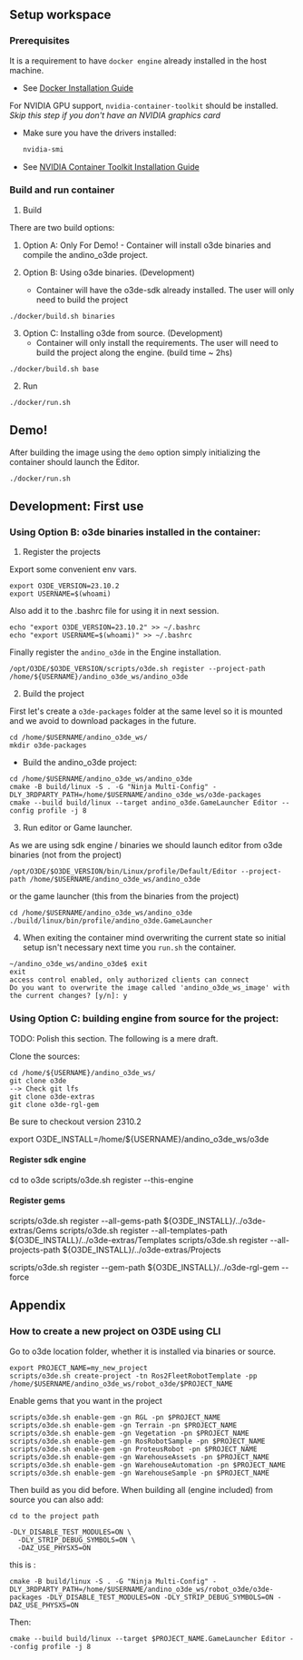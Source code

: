## Setup workspace

### Prerequisites

It is a requirement to have `docker engine` already installed in the host machine.

* See [Docker Installation Guide](https://docs.docker.com/engine/install/ubuntu/)

For NVIDIA GPU support, `nvidia-container-toolkit` should be installed. *Skip this step if you don't have an NVIDIA graphics card*


* Make sure you have the drivers installed:
  ```sh
  nvidia-smi
  ```
* See [NVIDIA Container Toolkit Installation Guide](https://docs.nvidia.com/datacenter/cloud-native/container-toolkit/install-guide.html)

### Build and run container

1. Build

There are two build options:
  1. Option A: Only For Demo!
    - Container will install o3de binaries and compile the andino_o3de project.

  2. Option B: Using o3de binaries. (Development)
     - Container will have the o3de-sdk already installed. The user will only need to build the project

  ```
  ./docker/build.sh binaries
  ```

  3. Option C: Installing o3de from source. (Development)
     - Container will only install the requirements. The user will need to build the project along the engine. (build time ~ 2hs)

  ```
  ./docker/build.sh base
  ```

2. Run

  ```
  ./docker/run.sh
  ```

## Demo!

After building the image using the `demo` option simply initializing the container should launch the Editor.

  ```
  ./docker/run.sh
  ```

## Development: First use


### Using Option B: o3de binaries installed in the container:


1. Register the projects

Export some convenient env vars.
```
export O3DE_VERSION=23.10.2
export USERNAME=$(whoami)
```
Also add it to the .bashrc file for using it in next session.
```
echo "export O3DE_VERSION=23.10.2" >> ~/.bashrc
echo "export USERNAME=$(whoami)" >> ~/.bashrc
```
Finally register the `andino_o3de` in the Engine installation.
```
/opt/O3DE/$O3DE_VERSION/scripts/o3de.sh register --project-path /home/${USERNAME}/andino_o3de_ws/andino_o3de
```

2. Build the project

First let's create a `o3de-packages` folder at the same level so it is mounted and we avoid to download packages in the future.

```
cd /home/$USERNAME/andino_o3de_ws/
mkdir o3de-packages
```

 - Build the andino_o3de project:
```
cd /home/$USERNAME/andino_o3de_ws/andino_o3de
cmake -B build/linux -S . -G "Ninja Multi-Config" -DLY_3RDPARTY_PATH=/home/$USERNAME/andino_o3de_ws/o3de-packages
cmake --build build/linux --target andino_o3de.GameLauncher Editor --config profile -j 8
```

3. Run editor or Game launcher.

As we are using sdk engine / binaries we should launch editor from o3de binaries (not from the project)
```
/opt/O3DE/$O3DE_VERSION/bin/Linux/profile/Default/Editor --project-path /home/$USERNAME/andino_o3de_ws/andino_o3de
```

or the game launcher (this from the binaries from the project)
```
cd /home/$USERNAME/andino_o3de_ws/andino_o3de
./build/linux/bin/profile/andino_o3de.GameLauncher
```

4. When exiting the container mind overwriting the current state so initial setup isn't necessary next time you `run.sh` the container.

```
~/andino_o3de_ws/andino_o3de$ exit
exit
access control enabled, only authorized clients can connect
Do you want to overwrite the image called 'andino_o3de_ws_image' with the current changes? [y/n]: y
```

### Using Option C: building engine from source for the project:

TODO: Polish this section. The following is a mere draft.

Clone the sources:
```
cd /home/${USERNAME}/andino_o3de_ws/
git clone o3de
--> Check git lfs
git clone o3de-extras
git clone o3de-rgl-gem
```
Be sure to checkout version 2310.2

export O3DE_INSTALL=/home/${USERNAME}/andino_o3de_ws/o3de

#### Register sdk engine
cd to o3de
scripts/o3de.sh register --this-engine

#### Register gems
scripts/o3de.sh register --all-gems-path ${O3DE_INSTALL}/../o3de-extras/Gems
scripts/o3de.sh register --all-templates-path ${O3DE_INSTALL}/../o3de-extras/Templates
scripts/o3de.sh register --all-projects-path ${O3DE_INSTALL}/../o3de-extras/Projects

scripts/o3de.sh register --gem-path ${O3DE_INSTALL}/../o3de-rgl-gem --force


## Appendix

### How to create a new project on O3DE using CLI

Go to o3de location folder, whether it is installed via binaries or source.

```
export PROJECT_NAME=my_new_project
scripts/o3de.sh create-project -tn Ros2FleetRobotTemplate -pp /home/$USERNAME/andino_o3de_ws/robot_o3de/$PROJECT_NAME
```

Enable gems that you want in the project
```
scripts/o3de.sh enable-gem -gn RGL -pn $PROJECT_NAME
scripts/o3de.sh enable-gem -gn Terrain -pn $PROJECT_NAME
scripts/o3de.sh enable-gem -gn Vegetation -pn $PROJECT_NAME
scripts/o3de.sh enable-gem -gn RosRobotSample -pn $PROJECT_NAME
scripts/o3de.sh enable-gem -gn ProteusRobot -pn $PROJECT_NAME
scripts/o3de.sh enable-gem -gn WarehouseAssets -pn $PROJECT_NAME
scripts/o3de.sh enable-gem -gn WarehouseAutomation -pn $PROJECT_NAME
scripts/o3de.sh enable-gem -gn WarehouseSample -pn $PROJECT_NAME
```

Then build as you did before.
When building all (engine included) from source you can also add:

```
cd to the project path
```
```
-DLY_DISABLE_TEST_MODULES=ON \
  -DLY_STRIP_DEBUG_SYMBOLS=ON \
  -DAZ_USE_PHYSX5=ON
```
this is :
```
cmake -B build/linux -S . -G "Ninja Multi-Config" -DLY_3RDPARTY_PATH=/home/$USERNAME/andino_o3de_ws/robot_o3de/o3de-packages -DLY_DISABLE_TEST_MODULES=ON -DLY_STRIP_DEBUG_SYMBOLS=ON -DAZ_USE_PHYSX5=ON
```
Then:
```
cmake --build build/linux --target $PROJECT_NAME.GameLauncher Editor --config profile -j 8
```

